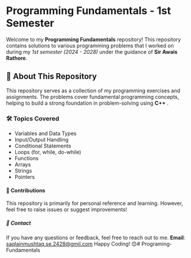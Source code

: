 # Programming Fundamentals - 1st Semester

Welcome to my **Programming Fundamentals** repository! This repository contains solutions to various programming problems that I worked on during my *1st semester (2024 - 2028)* under the guidance of **Sir Awais Rathore**.

## 📌 About This Repository
This repository serves as a collection of my programming exercises and assignments. The problems cover fundamental programming concepts, helping to build a strong foundation in problem-solving using **C++** .

### 🛠 Topics Covered
- Variables and Data Types
- Input/Output Handling
- Conditional Statements
- Loops (for, while, do-while)
- Functions
- Arrays
- Strings
- Pointers 
#### 🤝 Contributions
This repository is primarily for personal reference and learning. However, feel free to raise issues or suggest improvements!

##### 📩 Contact
If you have any questions or feedback, feel free to reach out to me.
**Email**: saqlainmushtaq.se.2428@gmil.com
Happy Coding! 😊# Programing-Fundamentals
